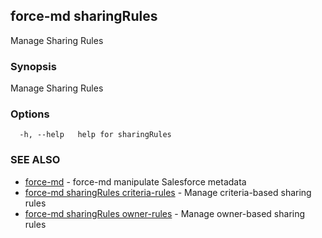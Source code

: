 ## force-md sharingRules

Manage Sharing Rules

### Synopsis

Manage Sharing Rules

### Options

```
  -h, --help   help for sharingRules
```

### SEE ALSO

* [force-md](force-md.md)	 - force-md manipulate Salesforce metadata
* [force-md sharingRules criteria-rules](force-md_sharingRules_criteria-rules.md)	 - Manage criteria-based sharing rules
* [force-md sharingRules owner-rules](force-md_sharingRules_owner-rules.md)	 - Manage owner-based sharing rules

